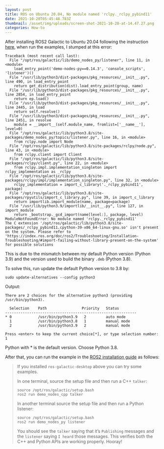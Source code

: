 ```yaml
---
layout: post
title: ROS on Ubuntu 20.04, No module named 'rclpy._rclpy_pybind11'
date: 2021-10-20T05:45:48.783Z
thumbnail: /asset/img/uploads/screen-shot-2021-10-20-at-14.47.27.png
categories: How-to
---
```

After installing ROS2 Galactic to Ubuntu 20.04 following the instruction [here](https://docs.ros.org/en/galactic/Installation/Ubuntu-Install-Debians.html), when run the examples, I stumped at this error:

```shell
Traceback (most recent call last):
  File "/opt/ros/galactic/lib/demo_nodes_py/listener", line 11, in <module>
    load_entry_point('demo-nodes-py==0.14.3', 'console_scripts', 'listener')()
  File "/usr/lib/python3/dist-packages/pkg_resources/__init__.py", line 490, in load_entry_point
    return get_distribution(dist).load_entry_point(group, name)
  File "/usr/lib/python3/dist-packages/pkg_resources/__init__.py", line 2854, in load_entry_point
    return ep.load()
  File "/usr/lib/python3/dist-packages/pkg_resources/__init__.py", line 2445, in load
    return self.resolve()
  File "/usr/lib/python3/dist-packages/pkg_resources/__init__.py", line 2451, in resolve
    module = __import__(self.module_name, fromlist=['__name__'], level=0)
  File "/opt/ros/galactic/lib/python3.8/site-packages/demo_nodes_py/topics/listener.py", line 16, in <module>
    from rclpy.node import Node
  File "/opt/ros/galactic/lib/python3.8/site-packages/rclpy/node.py", line 43, in <module>
    from rclpy.client import Client
  File "/opt/ros/galactic/lib/python3.8/site-packages/rclpy/client.py", line 22, in <module>
    from rclpy.impl.implementation_singleton import rclpy_implementation as _rclpy
  File "/opt/ros/galactic/lib/python3.8/site-packages/rclpy/impl/implementation_singleton.py", line 32, in <module>
    rclpy_implementation = import_c_library('._rclpy_pybind11', package)
  File "/opt/ros/galactic/lib/python3.8/site-packages/rpyutils/import_c_library.py", line 39, in import_c_library
    return importlib.import_module(name, package=package)
  File "/usr/lib/python3.9/importlib/__init__.py", line 127, in import_module
    return _bootstrap._gcd_import(name[level:], package, level)
ModuleNotFoundError: No module named 'rclpy._rclpy_pybind11'
The C extension '/opt/ros/galactic/lib/python3.8/site-packages/_rclpy_pybind11.cpython-39-x86_64-linux-gnu.so' isn't present on the system. Please refer to 'https://index.ros.org/doc/ros2/Troubleshooting/Installation-Troubleshooting/#import-failing-without-library-present-on-the-system' for possible solutions
```

This is due to the mismatch between my default Python version (Python 3.9) and the version used to build the binary `.deb` (Python 3.8).

To solve this, run update the default Python version to 3.8 by:

```shell
sudo update-alternatives --config python3
```

Output:

```shell
There are 2 choices for the alternative python3 (providing /usr/bin/python3).

  Selection    Path                Priority   Status
------------------------------------------------------------
* 0            /usr/bin/python3.9   2         auto mode
  1            /usr/bin/python3.8   1         manual mode
  2            /usr/bin/python3.9   2         manual mode

Press <enter> to keep the current choice[*], or type selection number: 1
```

Python with * is the default version. Choose Python 3.8.

After that, you can run the example in the [ROS2 installation guide](https://docs.ros.org/en/galactic/Installation/Ubuntu-Install-Debians.html) as follows:

> If you installed `ros-galactic-desktop` above you can try some examples.
>
> In one terminal, source the setup file and then run a C++ `talker`:
>
> ```shell
> source /opt/ros/galactic/setup.bash
> ros2 run demo_nodes_cpp talker
> ```
>
> In another terminal source the setup file and then run a Python listener:
>
> ```shell
> source /opt/ros/galactic/setup.bash
> ros2 run demo_nodes_py listener
> ```
>
> You should see the `talker` saying that it’s `Publishing` messages and the `listener` saying `I heard` those messages. This verifies both the C++ and Python APIs are working properly. Hooray!